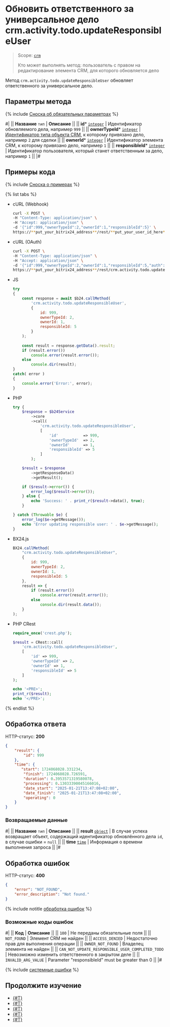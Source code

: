 # Обновить ответственного за универсальное дело crm.activity.todo.updateResponsibleUser

> Scope: [`crm`](../../../../scopes/permissions.md)
>
> Кто может выполнять метод: пользователь с правом на редактирование элемента CRM, для которого обновляется дело

Метод `crm.activity.todo.updateResponsibleUser` обновляет ответственного за универсальное дело.

## Параметры метода

{% include [Сноска об обязательных параметрах](../../../../../_includes/required.md) %}

#|
|| **Название**
`тип` | **Описание** ||
|| **id***
[`integer`](../../../../data-types.md) | Идентификатор обновляемого дела, например  `999` ||
|| **ownerTypeId***
[`integer`](../../../../data-types.md) | [Идентификатор типа объекта CRM](../../../data-types.md#object_type), к которому привязано дело, например `2` для сделки ||
|| **ownerId***
[`integer`](../../../../data-types.md) | Идентификатор элемента CRM, к которому привязано дело, например `1` ||
|| **responsibleId***
[`integer`](../../../../data-types.md) | Идентификатор пользователя, который станет ответственным за дело, например `1` ||
|#

## Примеры кода

{% include [Сноска о примерах](../../../../../_includes/examples.md) %}

{% list tabs %}

- cURL (Webhook)

    ```bash
    curl -X POST \
    -H "Content-Type: application/json" \
    -H "Accept: application/json" \
    -d '{"id":999,"ownerTypeId":2,"ownerId":1,"responsibleId":5}' \
    https://**put_your_bitrix24_address**/rest/**put_your_user_id_here**/**put_your_webbhook_here**/crm.activity.todo.updateResponsibleUser
    ```

- cURL (OAuth)

    ```bash
    curl -X POST \
    -H "Content-Type: application/json" \
    -H "Accept: application/json" \
    -d '{"id":999,"ownerTypeId":2,"ownerId":1,"responsibleId":5,"auth":"**put_access_token_here**"}' \
    https://**put_your_bitrix24_address**/rest/crm.activity.todo.updateResponsibleUser
    ```

- JS


    ```js
    try
    {
    	const response = await $b24.callMethod(
    		'crm.activity.todo.updateResponsibleUser',
    		{
    			id: 999,
    			ownerTypeId: 2,
    			ownerId: 1,
    			responsibleId: 5
    		}
    	);
    	
    	const result = response.getData().result;
    	if (result.error())
    		console.error(result.error());
    	else
    		console.dir(result);
    }
    catch( error )
    {
    	console.error('Error:', error);
    }
    ```

- PHP


    ```php
    try {
        $response = $b24Service
            ->core
            ->call(
                'crm.activity.todo.updateResponsibleUser',
                [
                    'id'           => 999,
                    'ownerTypeId'  => 2,
                    'ownerId'      => 1,
                    'responsibleId' => 5
                ]
            );
    
        $result = $response
            ->getResponseData()
            ->getResult();
    
        if ($result->error()) {
            error_log($result->error());
        } else {
            echo 'Success: ' . print_r($result->data(), true);
        }
    
    } catch (Throwable $e) {
        error_log($e->getMessage());
        echo 'Error updating responsible user: ' . $e->getMessage();
    }
    ```

- BX24.js

    ```js
    BX24.callMethod(
        "crm.activity.todo.updateResponsibleUser",
        {
            id: 999,
            ownerTypeId: 2,
            ownerId: 1,
            responsibleId: 5
        }, 
        result => {
            if (result.error())
                console.error(result.error());
            else
                console.dir(result.data());
        }
    );
    ```

- PHP CRest

    ```php
    require_once('crest.php');

    $result = CRest::call(
        'crm.activity.todo.updateResponsibleUser',
        [
            'id' => 999,
            'ownerTypeId' => 2,
            'ownerId' => 1,
            'responsibleId' => 5
        ]
    );

    echo '<PRE>';
    print_r($result);
    echo '</PRE>';
    ```

{% endlist %}

## Обработка ответа

HTTP-статус: **200**

```json
{
    "result": {
        "id": 999
    },
    "time": {
       "start": 1724068028.331234,
        "finish": 1724068028.726591,
        "duration": 0.3953571319580078,
        "processing": 0.13033390045166016,
        "date_start": "2025-01-21T13:47:08+02:00",
        "date_finish": "2025-01-21T13:47:08+02:00",
        "operating": 0
    }
}
```

### Возвращаемые данные

#|
|| **Название**
`тип` | **Описание** ||
|| **result**
[`object`](../../../../data-types.md) | В случае успеха возвращает объект, содержащий идентификатор обновлённого дела `id`, в случае ошибки = `null` ||
|| **time**
[`time`](../../../../data-types.md#time) | Информация о времени выполнения запроса ||
|#

## Обработка ошибок

HTTP-статус: **400**

```json
{
    "error": "NOT_FOUND",
    "error_description": "Not found."
}
```

{% include notitle [обработка ошибок](../../../../../_includes/error-info.md) %}

### Возможные коды ошибок

#|
|| **Код** | **Описание** ||
|| `100` | Не переданы обязательные поля ||
|| `NOT_FOUND` | Элемент CRM не найден ||
|| `ACCESS_DENIED` | Недостаточно прав для выполнения операции ||
|| `OWNER_NOT_FOUND` | Владелец элемента не найден ||
|| `CAN_NOT_UPDATE_RESPONSIBLE_USER_COMPLETED_TODO` | Невозможно изменить ответственного в закрытом деле ||
|| `INVALID_ARG_VALUE` | Parameter "responsibleId" must be greater than 0 ||
|#

{% include [системные ошибки](../../../../../_includes/system-errors.md) %}

## Продолжите изучение

- [{#T}](./crm-activity-todo-add.md)
- [{#T}](./crm-activity-todo-update.md)
- [{#T}](./crm-activity-todo-update-deadline.md)
- [{#T}](./crm-activity-todo-update-description.md)
- [{#T}](./crm-activity-todo-update-color.md)
